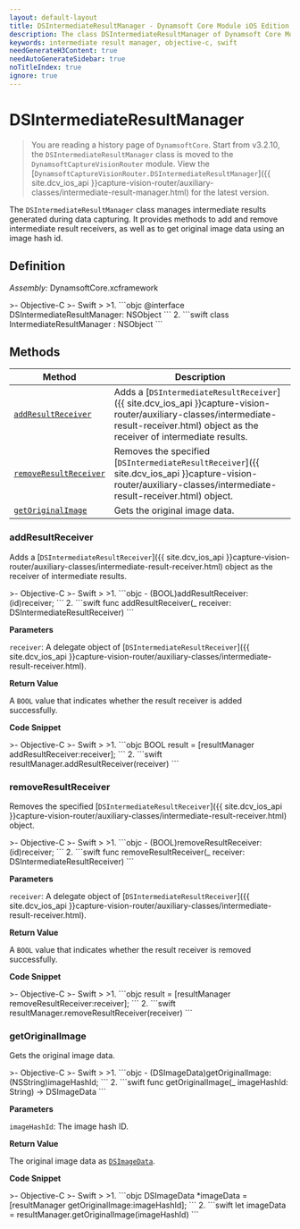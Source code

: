 ```yaml
---
layout: default-layout
title: DSIntermediateResultManager - Dynamsoft Core Module iOS Edition API Reference
description: The class DSIntermediateResultManager of Dynamsoft Core Module manages intermediate results generated during data capturing. It provides methods to add and remove intermediate result receivers, as well as to get original image data using an image hash id.
keywords: intermediate result manager, objective-c, swift
needGenerateH3Content: true
needAutoGenerateSidebar: true
noTitleIndex: true
ignore: true
---
```


# DSIntermediateResultManager

> You are reading a history page of `DynamsoftCore`. Start from v3.2.10, the `DSIntermediateResultManager` class is moved to the `DynamsoftCaptureVisionRouter` module. View the [`DynamsoftCaptureVisionRouter.DSIntermediateResultManager`]({{ site.dcv_ios_api }}capture-vision-router/auxiliary-classes/intermediate-result-manager.html) for the latest version.

The `DSIntermediateResultManager` class manages intermediate results generated during data capturing. It provides methods to add and remove intermediate result receivers, as well as to get original image data using an image hash id.

## Definition

*Assembly:* DynamsoftCore.xcframework

<div class="sample-code-prefix"></div>
>- Objective-C
>- Swift
>
>1. 
```objc
@interface DSIntermediateResultManager: NSObject
```
2. 
```swift
class IntermediateResultManager : NSObject
```

## Methods

| Method | Description |
| ------ | ----------- |
| [`addResultReceiver`](#addresultreceiver) | Adds a [`DSIntermediateResultReceiver`]({{ site.dcv_ios_api }}capture-vision-router/auxiliary-classes/intermediate-result-receiver.html) object as the receiver of intermediate results. |
| [`removeResultReceiver`](#removeresultreceiver) | Removes the specified [`DSIntermediateResultReceiver`]({{ site.dcv_ios_api }}capture-vision-router/auxiliary-classes/intermediate-result-receiver.html) object. |
| [`getOriginalImage`](#getoriginalimage) | Gets the original image data. |

### addResultReceiver

Adds a [`DSIntermediateResultReceiver`]({{ site.dcv_ios_api }}capture-vision-router/auxiliary-classes/intermediate-result-receiver.html) object as the receiver of intermediate results.

<div class="sample-code-prefix"></div>
>- Objective-C
>- Swift
>
>1. 
```objc
- (BOOL)addResultReceiver:(id<DSIntermediateResultReceiver>)receiver;
```
2. 
```swift
func addResultReceiver(_ receiver: DSIntermediateResultReceiver)
```

**Parameters**

`receiver`: A delegate object of [`DSIntermediateResultReceiver`]({{ site.dcv_ios_api }}capture-vision-router/auxiliary-classes/intermediate-result-receiver.html).  

**Return Value**

A `BOOL` value that indicates whether the result receiver is added successfully.

**Code Snippet**

<div class="sample-code-prefix"></div>
>- Objective-C
>- Swift
>
>1. 
```objc
BOOL result = [resultManager addResultReceiver:receiver];
```
2. 
```swift
resultManager.addResultReceiver(receiver)
```

### removeResultReceiver

Removes the specified [`DSIntermediateResultReceiver`]({{ site.dcv_ios_api }}capture-vision-router/auxiliary-classes/intermediate-result-receiver.html) object.

<div class="sample-code-prefix"></div>
>- Objective-C
>- Swift
>
>1. 
```objc
- (BOOL)removeResultReceiver:(id<DSIntermediateResultReceiver>)receiver;
```
2. 
```swift
func removeResultReceiver(_ receiver: DSIntermediateResultReceiver)
```

**Parameters**

`receiver`: A delegate object of [`DSIntermediateResultReceiver`]({{ site.dcv_ios_api }}capture-vision-router/auxiliary-classes/intermediate-result-receiver.html).

**Return Value**

A `BOOL` value that indicates whether the result receiver is removed successfully.

**Code Snippet**

<div class="sample-code-prefix"></div>
>- Objective-C
>- Swift
>
>1. 
```objc
result = [resultManager removeResultReceiver:receiver];
```
2. 
```swift
resultManager.removeResultReceiver(receiver)
```

### getOriginalImage

Gets the original image data.

<div class="sample-code-prefix"></div>
>- Objective-C
>- Swift
>
>1. 
```objc
- (DSImageData)getOriginalImage:(NSString)imageHashId;
```
2. 
```swift
func getOriginalImage(_ imageHashId: String) -> DSImageData
```

**Parameters**

`imageHashId`: The image hash ID.

**Return Value**

The original image data as [`DSImageData`](../basic-structures/image-data.md).

**Code Snippet**

<div class="sample-code-prefix"></div>
>- Objective-C
>- Swift
>
>1. 
```objc
DSImageData *imageData = [resultManager getOriginalImage:imageHashId];
```
2. 
```swift
let imageData = resultManager.getOriginalImage(imageHashId)
```
